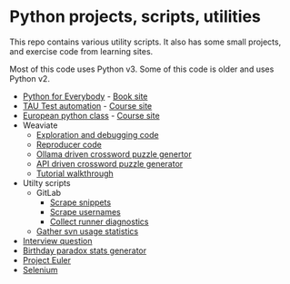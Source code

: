 # Python projects, scripts, utilities

This repo contains various utility scripts. It also has some small projects, and exercise code from learning sites.

Most of this code uses Python v3. Some of this code is older and uses Python v2.

- [Python for Everybody](py-for-everybody) - [Book site](https://www.py4e.com/html3/)
- [TAU Test automation](test-automation-tau) - [Course site](https://testautomationu.applitools.com/)
- [European python class](euro-python) - [Course site](https://python-course.eu/)
- Weaviate
  - [Exploration and debugging code](/weaviate/recreate-tenant-removal-error-full-script.py)
  - [Reproducer code](/weaviate/recreate-tenant-removal-error.py)
  - [Ollama driven crossword puzzle genertor](https://github.com/mungitoperrito/wrk-weaviate-ollama/tree/main)
  - [API driven crossword puzzle generator](https://github.com/mungitoperrito/wrk-crossword-api/tree/main)
  - [Tutorial walkthrough](/weaviate/multi-tenant-walkthrough.ipynb)
- Utilty scripts
  - GitLab
    - [Scrape snippets](/utility-scripts/gitlab-collect-and-move-snippets.py)
    - [Scrape usernames](/utility-scripts/gitlab-get-usernames.py)
    - [Collect runner diagnostics](/utility-scripts/gitlab-runner-diagnostic.py)
  - [Gather svn usage statistics](/utility-scripts/gather-svn-stats.py)
- [Interview question](/utility-scripts/interview-problem-karat.py)
- [Birthday paradox stats generator](/utility-scripts/paradox.py)
- [Project Euler](project-euler)
- [Selenium](selenium)
